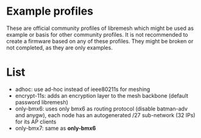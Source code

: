 # Example profiles

These are official community profiles of libremesh which might be used as example or basis for other community profiles.
It is not recommended to create a firmware based on any of these profiles. They might be broken or not completed, as they are only examples.

# List

  * adhoc: use ad-hoc instead of ieee80211s for meshing
  * encrypt-11s: adds an encryption layer to the mesh backbone (default password libremesh)
  * only-bmx6: uses only bmx6 as routing protocol (disable batman-adv and anygw), each node has an autogenerated /27 sub-network (32 IPs) for its AP clients
  * only-bmx7: same as **only-bmx6**
